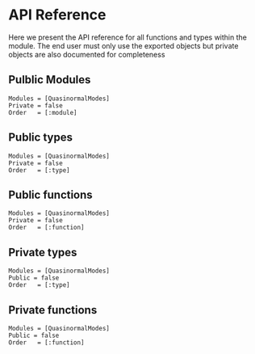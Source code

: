 # API Reference

Here we present the API reference for all functions and types within the module. The end user must only use the exported objects but private objects are also documented for completeness

## Pulblic Modules
```@autodocs
Modules = [QuasinormalModes]
Private = false
Order   = [:module]
```

## Public types

```@autodocs
Modules = [QuasinormalModes]
Private = false
Order   = [:type]
```

## Public functions

```@autodocs
Modules = [QuasinormalModes]
Private = false
Order   = [:function]
```

## Private types

```@autodocs
Modules = [QuasinormalModes]
Public = false
Order   = [:type]
```

## Private functions
```@autodocs
Modules = [QuasinormalModes]
Public = false
Order   = [:function]
```
